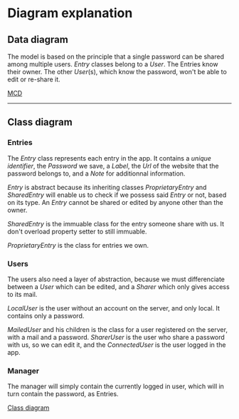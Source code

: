 # Diagram explanation

## Data diagram

The model is based on the principle that a single password can be shared among multiple users. *Entry* classes belong to a *User*. The Entries know their owner. The other *User*(s), which know the password, won't be able to edit or re-share it.

[MCD](./MCD/database_mcd.mermaid.md)

----

## Class diagram

### Entries
The *Entry* class represents each entry in the app. It contains a *unique identifier*, the *Password* we save, a *Label*, the *Url* of the website that the password belongs to, and a *Note* for additionnal information.

*Entry* is abstract because its inheriting classes *ProprietaryEntry* and *SharedEntry* will enable us to check if we possess said *Entry* or not, based on its type. An *Entry* cannot be shared or edited by anyone other than the owner.

*SharedEntry* is the immuable class for the entry someone share with us. It don't overload property setter to still immuable.

*ProprietaryEntry* is the class for entries we own.

### Users
The users also need a layer of abstraction, because we must differenciate between a *User* which can be edited, and a *Sharer* which only gives access to its mail.

*LocalUser* is the user without an account on the server, and only local. It contains only a password.

*MailedUser* and his children is the class for a user registered on the server, with a mail and a password. *SharerUser* is the user who share a password with us, so we can edit it, and the *ConnectedUser* is the user logged in the app.

### Manager
The manager will simply contain the currently logged in user, which will in turn contain the password, as Entries.

[Class diagram](./Class/v2.mermaid.md)